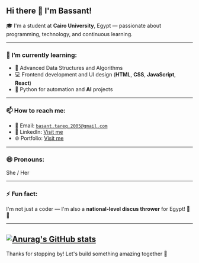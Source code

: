 ## Hi there 👋 I'm Bassant!

🎓 I'm a student at **Cairo University**, Egypt — passionate about programming, technology, and continuous learning.

---

### 🌱 I’m currently learning:
- 🧠 Advanced Data Structures and Algorithms  
- 💻 Frontend development and UI design (**HTML**, **CSS**, **JavaScript**, **React**)  
- 🐍 Python for automation and **AI** projects

---

### 📫 How to reach me:
- 📧 Email: [`basant.tareq.2005@gmail.com`](mailto:basant.tareq.2005@gmail.com)  
- 💼 LinkedIn: [Visit me](https://www.linkedin.com/in/bassant-tarek-106a2031b?utm_source=share&utm_campaign=share_via&utm_content=profile&utm_medium=android_app)  
- 🌐 Portfolio: [Visit me](https://bassant2005.github.io/portfolio/)

---

### 😄 Pronouns:
She / Her

---

### ⚡ Fun fact:
I'm not just a coder — I'm also a **national-level discus thrower** for Egypt! 🥇💪

---
[![Anurag's GitHub stats](https://github-readme-stats.vercel.app/api?username=bassant2005)](https://github.com/bassant2005/github-readme-stats)
---

Thanks for stopping by! Let's build something amazing together 🚀
